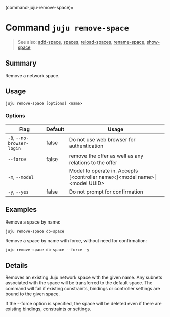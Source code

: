 (command-juju-remove-space)=
# Command `juju remove-space`
> See also: [add-space](#add-space), [spaces](#spaces), [reload-spaces](#reload-spaces), [rename-space](#rename-space), [show-space](#show-space)

## Summary
Remove a network space.

## Usage
```juju remove-space [options] <name>```

### Options
| Flag | Default | Usage |
| --- | --- | --- |
| `-B`, `--no-browser-login` | false | Do not use web browser for authentication |
| `--force` | false | remove the offer as well as any relations to the offer |
| `-m`, `--model` |  | Model to operate in. Accepts [&lt;controller name&gt;:]&lt;model name&gt;&#x7c;&lt;model UUID&gt; |
| `-y`, `--yes` | false | Do not prompt for confirmation |

## Examples

Remove a space by name:

	juju remove-space db-space

Remove a space by name with force, without need for confirmation:

	juju remove-space db-space --force -y


## Details
Removes an existing Juju network space with the given name. Any subnets
associated with the space will be transferred to the default space.
The command will fail if existing constraints, bindings or controller settings are bound to the given space.

If the --force option is specified, the space will be deleted even if there are existing bindings, constraints or settings.